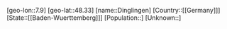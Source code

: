 ﻿---
location: [48.33,7.9]
type: City
tags:
- geo/City


SpocWebEntityId: 29800
isDeleted: false
confidential: public

---
[geo-lon::7.9]
[geo-lat::48.33]
[name::Dinglingen]
[Country::[[Germany]]]
[State::[[Baden-Wuerttemberg]]]
[Population::]
[Unknown::]

